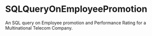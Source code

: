 # SQLQueryOnEmployeePromotion
An SQL query on Employee promotion and Performance Rating for a Multinational Telecom Company.
